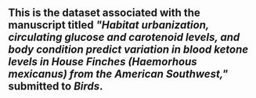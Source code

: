 ## This is the dataset associated with the manuscript titled *"Habitat urbanization, circulating glucose and carotenoid levels, and body condition predict variation in blood ketone levels in House Finches (Haemorhous mexicanus) from the American Southwest,"* submitted to *Birds*.
